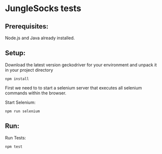 # JungleSocks tests

## Prerequisites:
Node.js and Java already installed.
## Setup:

 Download the latest version geckodriver for your environment and unpack it in your project directory
```
npm install
```

First we need to to start a selenium server that executes all selenium commands within the browser. 

Start Selenium:
```
npm run selenium
```
## Run:
Run Tests:
```
npm test
```
